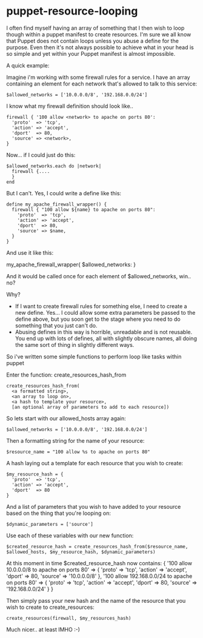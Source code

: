 puppet-resource-looping
=======================

I often find myself having an array of something that I then wish to loop
though within a puppet manifest to create resources. I'm sure we all know that
Puppet does not contain loops unless you abuse a define for the purpose.
Even then it's not always possible to achieve what in your head is so simple
and yet within your Puppet manifest is almost impossible.

A quick example:

Imagine i'm working with some firewall rules for a service. I have an array
containing an element for each network that's allowed to talk to this service:

    $allowed_networks = ['10.0.0.0/8', '192.168.0.0/24']

I know what my firewall definition should look like..

    firewall { '100 allow <network> to apache on ports 80':
      'proto'  => 'tcp',
      'action' => 'accept',
      'dport'  => 80,
      'source' => <network>,
    }

Now... if I could just do this:

    $allowed_networks.each do |network|
      firewall {....
      }
    end

But I can't. Yes, I could write a define like this:

    define my_apache_firewall_wrapper() {
      firewall { "100 allow ${name} to apache on ports 80":
        'proto'  => 'tcp',
        'action' => 'accept',
        'dport'  => 80,
        'source' => $name,
      }
    }

And use it like this:

  my_apache_firewall_wrapper{ $allowed_networks: }

And it would be called once for each element of $allowed_networks, win.. no?

Why?
* If I want to create firewall rules for something else, I need to create a new
  define. Yes... I could allow some extra parameters be passed to the define
  above, but you soon get to the stage where you need to do something that you
  just can't do.
* Abusing defines in this way is horrible, unreadable and is not reusable. You
  end up with lots of defines, all with slightly obscure names, all doing the
  same sort of thing in slightly different ways.

So i've written some simple functions to perform loop like tasks within puppet

Enter the function: create_resources_hash_from

    create_resources_hash_from(
      <a formatted string>,
      <an array to loop on>,
      <a hash to template your resource>,
      [an optional array of parameters to add to each resource])

So lets start with our allowed_hosts array again:

    $allowed_networks = ['10.0.0.0/8', '192.168.0.0/24']

Then a formatting string for the name of your resource:

    $resource_name = "100 allow %s to apache on ports 80"

A hash laying out a template for each resource that you wish to create:

    $my_resource_hash = {
      'proto'  => 'tcp',
      'action' => 'accept',
      'dport'  => 80
    }

And a list of parameters that you wish to have added to your resource based
on the thing that you're looping on:

    $dynamic_parameters = ['source']

Use each of these variables with our new function:

    $created_resource_hash = create_resources_hash_from($resource_name, $allowed_hosts, $my_resource_hash, $dynamic_parameters)

At this moment in time $created_resource_hash now contains:
    {
      '100 allow 10.0.0.0/8 to apache on ports 80' => {
        'proto' => 'tcp',
        'action' => 'accept',
        'dport' => 80,
        'source' => '10.0.0.0/8'
      },
      '100 allow 192.168.0.0/24 to apache on ports 80' => {
        'proto' => 'tcp',
        'action' => 'accept',
        'dport' => 80,
        'source' => '192.168.0.0/24'
      }
    }

Then simply pass your new hash and the name of the resource that you wish to
create to create_resources:

    create_resources(firewall, $my_resources_hash)

Much nicer.. at least IMHO :-)
